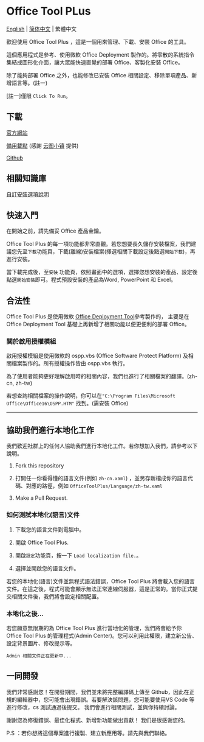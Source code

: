 ﻿# Office Tool PLus

[English](/README.md) | [简体中文](/README-zh_cn.md) | 繁體中文

歡迎使用 Office Tool Plus ，這是一個用來管理、下載、安裝 Office 的工具。

這個應用程式是參考、使用微軟 Office Deployment 製作的。將零散的系統指令集結成圖形化介面，讓大眾能快速直覺的部署 Office、客製化安裝 Office。

除了能夠部署 Office 之外，也能修改已安裝 Office 相關設定、移除單項產品、新增語言等。(註一)

[註一]僅限 `Click To Run`。

## 下載

[官方網站](https://otp.cotpear.com/zh-tw/)

[備用載點](https://delivery.yuntu.moe/office-tool/) (感謝 [云图小镇](https://www.yuntu.moe/) 提供)

[Github](https://github.com/YerongAI/Office-Tool/releases)

## 相關知識庫

[自訂安裝選項說明](https://docs.microsoft.com/zh-tw/DeployOffice/configuration-options-for-the-office-2016-deployment-tool)

## 快速入門

在開始之前，請先備妥 Office 產品金鑰。

Office Tool Plus 的每一項功能都非常直觀。若您想要長久儲存安裝檔案，我們建議您先至`下載`功能頁，下載(離線)安裝檔案(擇選相關下載設定後點選`開始下載`)，再進行安裝。

當下載完成後，至`安裝` 功能頁，依照畫面中的選項，選擇您想安裝的產品、設定後點選`開始安裝`即可。程式預設安裝的產品為Word, PowerPoint 和 Excel。

## 合法性

Office Tool Plus 是使用微軟 [Office Deployment Tool](https://docs.microsoft.com/zh-tw/DeployOffice/overview-of-the-office-customization-tool-for-click-to-run)參考製作的，
主要是在 Office Deployment Tool 基礎上再新增了相關功能以便更便利的部署 Office。

### 關於啟用授權模組

啟用授權模組是使用微軟的 ospp.vbs (Office Software Protect Platform) 及相關檔案製作的。所有授權操作皆由 ospp.vbs 執行。

為了使用者能夠更好理解啟用時的相關內容，我們也進行了相關檔案的翻譯。(zh-cn, zh-tw)

若想查詢相關檔案的操作說明，你可以在````"C:\Program Files\Microsoft Office\Office16\OSPP.HTM"```` 找到。(需安裝 Office)

----------------------------------------------------------

## 協助我們進行本地化工作

我們歡迎社群上的任何人協助我們進行本地化工作。若你想加入我們，請參考以下說明。

1. Fork this repository

2. 打開任一你看得懂的語言文件(例如 ````zh-cn.xaml````) ，並另存新檔成你的語言代碼、對應的路徑，例如 ````OfficeToolPlus/Language/zh-tw.xaml````

3. Make a Pull Request.

### 如何測試本地化(語言)文件

1. 下載您的語言文件到電腦中。

2. 開啟 Office Tool Plus.

3. 開啟`設定`功能頁，按一下 ````Load localization file.````。

4. 選擇並開啟您的語言文件。

若您的本地化(語言)文件並無程式語法錯誤，Office Tool Plus 將會載入您的語言文件。在這之後，程式可能會顯示無法正常連線伺服器，這是正常的。當你正式提交相關文件後，我們將會設定相關配置。

### 本地化之後...

若您願意無限期的為 Office Tool Plus 進行當地化的管理，我們將會給予你 Office Tool Plus 的管理程式(Admin Center)。您可以利用此權限，建立新公告、設定背景圖片、修改提示等。

````Admin 相關文件正在更新中...````

## 一同開發

我們非常感謝您！在開發期間，我們並未將完整編譯碼上傳至 Github，因此在正規的編輯器中，您可能會出現錯誤。若要解決該問題，您可能要使用VS Code 等進行修改，cs 測試通過後提交。
我們會進行相關測試，並與你持續討論。

謝謝您為修復錯誤、最佳化程式、新增新功能做出貢獻！
我们是很感谢您的。

P.S ：若你想將這個專案進行複製、建立新應用等。請先與我們聯絡。
